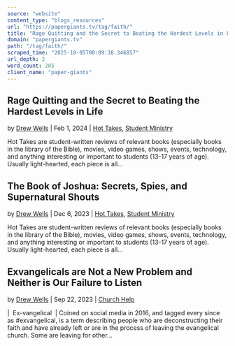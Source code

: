 ```yaml
---
source: "website"
content_type: "blogs_resources"
url: "https://papergiants.tv/tag/faith/"
title: "Rage Quitting and the Secret to Beating the Hardest Levels in Life"
domain: "papergiants.tv"
path: "/tag/faith/"
scraped_time: "2025-10-05T00:09:38.346857"
url_depth: 2
word_count: 205
client_name: "paper-giants"
---
```


## Rage Quitting and the Secret to Beating the Hardest Levels in Life

by [Drew Wells](https://papergiants.tv/author/drew/ "Posts by Drew Wells") | Feb 1, 2024 | [Hot Takes](https://papergiants.tv/category/studentresources/hot-takes/), [Student Ministry](https://papergiants.tv/category/studentresources/)

Hot Takes are student-written reviews of relevant books (especially books in the library of the Bible), movies, video games, shows, events, technology, and anything interesting or important to students (13-17 years of age). Usually light-hearted, each piece is all...

## The Book of Joshua: Secrets, Spies, and Supernatural Shouts

by [Drew Wells](https://papergiants.tv/author/drew/ "Posts by Drew Wells") | Dec 6, 2023 | [Hot Takes](https://papergiants.tv/category/studentresources/hot-takes/), [Student Ministry](https://papergiants.tv/category/studentresources/)

Hot Takes are student-written reviews of relevant books (especially books in the library of the Bible), movies, video games, shows, events, technology, and anything interesting or important to students (13-17 years of age). Usually light-hearted, each piece is all...

## Exvangelicals are Not a New Problem and Neither is Our Failure to Listen

by [Drew Wells](https://papergiants.tv/author/drew/ "Posts by Drew Wells") | Sep 22, 2023 | [Church Help](https://papergiants.tv/category/church-help/)

|  Ex-vangelical  | Coined on social media in 2016, and tagged every since as #exvangelical, is a term describing people who are deconstructing their faith and have already left or are in the process of leaving the evangelical church. Some are leaving for other...